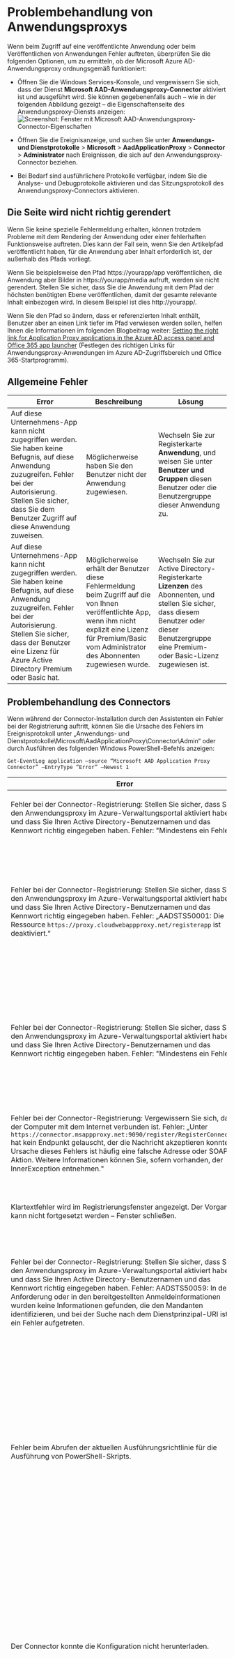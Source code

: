 <properties
	pageTitle="Problembehandlung von Anwendungsproxys | Microsoft Azure"
	description="Behandelt die Problembehandlung von Azure AD-Anwendungsproxys."
	services="active-directory"
	documentationCenter=""
	authors="kgremban"
	manager="femila"
	editor=""/>

<tags
	ms.service="active-directory"
	ms.workload="identity"
	ms.tgt_pltfrm="na"
	ms.devlang="na"
	ms.topic="article"
	ms.date="07/19/2016"
	ms.author="kgremban"/>



# Problembehandlung von Anwendungsproxys

Wenn beim Zugriff auf eine veröffentlichte Anwendung oder beim Veröffentlichen von Anwendungen Fehler auftreten, überprüfen Sie die folgenden Optionen, um zu ermitteln, ob der Microsoft Azure AD-Anwendungsproxy ordnungsgemäß funktioniert:

- Öffnen Sie die Windows Services-Konsole, und vergewissern Sie sich, dass der Dienst **Microsoft AAD-Anwendungsproxy-Connector** aktiviert ist und ausgeführt wird. Sie können gegebenenfalls auch – wie in der folgenden Abbildung gezeigt – die Eigenschaftenseite des Anwendungsproxy-Diensts anzeigen: ![Screenshot: Fenster mit Microsoft AAD-Anwendungsproxy-Connector-Eigenschaften](./media/active-directory-application-proxy-troubleshoot/connectorproperties.png)

- Öffnen Sie die Ereignisanzeige, und suchen Sie unter **Anwendungs- und Dienstprotokolle** > **Microsoft** > **AadApplicationProxy** > **Connector** > **Administrator** nach Ereignissen, die sich auf den Anwendungsproxy-Connector beziehen.
- Bei Bedarf sind ausführlichere Protokolle verfügbar, indem Sie die Analyse- und Debugprotokolle aktivieren und das Sitzungsprotokoll des Anwendungsproxy-Connectors aktivieren.

## Die Seite wird nicht richtig gerendert

Wenn Sie keine spezielle Fehlermeldung erhalten, können trotzdem Probleme mit dem Rendering der Anwendung oder einer fehlerhaften Funktionsweise auftreten. Dies kann der Fall sein, wenn Sie den Artikelpfad veröffentlicht haben, für die Anwendung aber Inhalt erforderlich ist, der außerhalb des Pfads vorliegt.

Wenn Sie beispielsweise den Pfad https://yourapp/app veröffentlichen, die Anwendung aber Bilder in https://yourapp/media aufruft, werden sie nicht gerendert. Stellen Sie sicher, dass Sie die Anwendung mit dem Pfad der höchsten benötigten Ebene veröffentlichen, damit der gesamte relevante Inhalt einbezogen wird. In diesem Beispiel ist dies http://yourapp/.

Wenn Sie den Pfad so ändern, dass er referenzierten Inhalt enthält, Benutzer aber an einen Link tiefer im Pfad verwiesen werden sollen, helfen Ihnen die Informationen im folgenden Blogbeitrag weiter: [Setting the right link for Application Proxy applications in the Azure AD access panel and Office 365 app launcher](https://blogs.technet.microsoft.com/applicationproxyblog/2016/04/06/setting-the-right-link-for-application-proxy-applications-in-the-azure-ad-access-panel-and-office-365-app-launcher/) (Festlegen des richtigen Links für Anwendungsproxy-Anwendungen im Azure AD-Zugriffsbereich und Office 365-Startprogramm).

## Allgemeine Fehler

Error | Beschreibung | Lösung
--- | --- | ---
Auf diese Unternehmens-App kann nicht zugegriffen werden. Sie haben keine Befugnis, auf diese Anwendung zuzugreifen. Fehler bei der Autorisierung. Stellen Sie sicher, dass Sie dem Benutzer Zugriff auf diese Anwendung zuweisen. | Möglicherweise haben Sie den Benutzer nicht der Anwendung zugewiesen. | Wechseln Sie zur Registerkarte **Anwendung**, und weisen Sie unter **Benutzer und Gruppen** diesen Benutzer oder die Benutzergruppe dieser Anwendung zu.
Auf diese Unternehmens-App kann nicht zugegriffen werden. Sie haben keine Befugnis, auf diese Anwendung zuzugreifen. Fehler bei der Autorisierung. Stellen Sie sicher, dass der Benutzer eine Lizenz für Azure Active Directory Premium oder Basic hat. | Möglicherweise erhält der Benutzer diese Fehlermeldung beim Zugriff auf die von Ihnen veröffentlichte App, wenn ihm nicht explizit eine Lizenz für Premium/Basic vom Administrator des Abonnenten zugewiesen wurde. | Wechseln Sie zur Active Directory-Registerkarte **Lizenzen** des Abonnenten, und stellen Sie sicher, dass diesem Benutzer oder dieser Benutzergruppe eine Premium- oder Basic-Lizenz zugewiesen ist.


## Problembehandlung des Connectors
Wenn während der Connector-Installation durch den Assistenten ein Fehler bei der Registrierung auftritt, können Sie die Ursache des Fehlers im Ereignisprotokoll unter „Anwendungs- und Dienstprotokolle\\Microsoft\\AadApplicationProxy\\Connector\\Admin“ oder durch Ausführen des folgenden Windows PowerShell-Befehls anzeigen:

    Get-EventLog application –source “Microsoft AAD Application Proxy Connector” –EntryType “Error” –Newest 1

| Error | Beschreibung | Lösung |
| --- | --- | --- |
| Fehler bei der Connector-Registrierung: Stellen Sie sicher, dass Sie den Anwendungsproxy im Azure-Verwaltungsportal aktiviert haben, und dass Sie Ihren Active Directory-Benutzernamen und das Kennwort richtig eingegeben haben. Fehler: "Mindestens ein Fehler." | Sie haben das Registrierungsfenster geschlossen, ohne die Anmeldung bei Azure AD auszuführen. | Führen Sie den Connector-Assistenten erneut aus, und registrieren Sie den Connector. |
| Fehler bei der Connector-Registrierung: Stellen Sie sicher, dass Sie den Anwendungsproxy im Azure-Verwaltungsportal aktiviert haben, und dass Sie Ihren Active Directory-Benutzernamen und das Kennwort richtig eingegeben haben. Fehler: „AADSTS50001: Die Ressource `https://proxy.cloudwebappproxy.net/registerapp` ist deaktiviert.“ | Anwendungsproxy ist deaktiviert. | Stellen Sie sicher, dass Sie den Anwendungsproxy im klassischen Azure-Portal aktivieren, bevor Sie versuchen, den Connector zu registrieren. Weitere Informationen zum Aktivieren des Anwendungsproxys finden Sie unter [Aktivieren von Anwendungsproxy-Diensten](active-directory-application-proxy-enable.md). |
| Fehler bei der Connector-Registrierung: Stellen Sie sicher, dass Sie den Anwendungsproxy im Azure-Verwaltungsportal aktiviert haben, und dass Sie Ihren Active Directory-Benutzernamen und das Kennwort richtig eingegeben haben. Fehler: "Mindestens ein Fehler." | Wenn das Registrierungsfenster geöffnet und dann sofort geschlossen wird, ohne dass Sie sich anmelden können, erhalten Sie ggf. diese Fehlermeldung. Dieser Fehler tritt auf, wenn in Ihrem System ein Netzwerkfehler vorliegt. | Stellen Sie sicher, dass es möglich ist, mit einem Browser eine Verbindung mit einer öffentlichen Website herzustellen, und dass die Ports wie unter [Voraussetzungen für den Anwendungsproxy](active-directory-application-proxy-enable.md) angegeben geöffnet sind. |
| Fehler bei der Connector-Registrierung: Vergewissern Sie sich, dass der Computer mit dem Internet verbunden ist. Fehler: „Unter `https://connector.msappproxy.net:9090/register/RegisterConnector` hat kein Endpunkt gelauscht, der die Nachricht akzeptieren konnte. Ursache dieses Fehlers ist häufig eine falsche Adresse oder SOAP-Aktion. Weitere Informationen können Sie, sofern vorhanden, der InnerException entnehmen." | Wenn Sie sich mithilfe Ihres Azure AD-Benutzernamens und -Kennworts anmelden und dann diese Fehlermeldung erhalten, sind ggf. alle Ports über 8081 blockiert. | Stellen Sie sicher, dass die erforderlichen Ports geöffnet sind. Weitere Informationen finden Sie unter [Voraussetzungen für den Anwendungsproxy](active-directory-application-proxy-enable.md). |
| Klartextfehler wird im Registrierungsfenster angezeigt. Der Vorgang kann nicht fortgesetzt werden – Fenster schließen. | Sie haben einen falschen Benutzernamen oder ein falsches Kennwort eingegeben. | Versuchen Sie es erneut. |
| Fehler bei der Connector-Registrierung: Stellen Sie sicher, dass Sie den Anwendungsproxy im Azure-Verwaltungsportal aktiviert haben, und dass Sie Ihren Active Directory-Benutzernamen und das Kennwort richtig eingegeben haben. Fehler: AADSTS50059: In der Anforderung oder in den bereitgestellten Anmeldeinformationen wurden keine Informationen gefunden, die den Mandanten identifizieren, und bei der Suche nach dem Dienstprinzipal-URI ist ein Fehler aufgetreten. | Sie versuchen, sich mithilfe eines Microsoft-Kontos und nicht mithilfe einer Domäne anzumelden, die Bestandteil der Organisations-ID des Verzeichnisses ist, auf das Sie versuchen, zuzugreifen. | Stellen Sie sicher, dass der Administrator Teil des gleichen Domänennamens wie die Mandantendomäne ist. Wenn die Azure AD-Domäne z. B. contoso.com ist, sollte der Administrator admin@contoso.com lauten. |
| Fehler beim Abrufen der aktuellen Ausführungsrichtlinie für die Ausführung von PowerShell-Skripts. | Falls die Installation des Connectors nicht erfolgreich verläuft, stellen Sie sicher, dass die PowerShell-Ausführungsrichtlinie nicht deaktiviert ist. | Öffnen Sie den Gruppenrichtlinien-Editor. Wechseln Sie zu **Computerkonfiguration** > **Administrative Vorlagen** > **Windows-Komponenten** > **Windows PowerShell**, und doppelklicken Sie auf **Skriptausführung aktivieren**. Die Option kann entweder auf **Nicht konfiguriert** oder auf **Aktiviert** festgelegt sein. Stellen Sie bei der Einstellung **Aktiviert** sicher, dass die Ausführungsrichtlinie unter „Optionen“ auf **Lokale Skripts und remote signierte Skripts zulassen** oder **Alle Skripts zulassen** festgelegt ist. |
| Der Connector konnte die Konfiguration nicht herunterladen. | Das Clientzertifikat des Connectors, das für die Authentifizierung verwendet wird, ist abgelaufen. Dies kann auch auftreten, wenn Sie den Connector hinter einem Proxy installiert haben. In diesem Fall kann der Connector nicht auf das Internet zugreifen, und wird nicht in der Lage sein, Anwendungen für Remotebenutzer bereitzustellen. | Erneuern Sie die Vertrauensstellung manuell mithilfe des Cmdlets `Register-AppProxyConnector` in Windows PowerShell. Wenn sich der Connector hinter einem Proxy befindet, ist es notwendig, den Connector-Konten "Netzwerkdienste" und "Lokales System" Zugriff auf das Internet zu gewähren. Hierzu können sie entweder Zugriff auf den Proxy erhalten, oder sie werden zur Umgehung des Proxys eingestellt. |
| Fehler bei der Connector-Registrierung: Stellen Sie sicher, dass Sie ein globaler Administrator Ihres Active Directory-Verzeichnisses sind, um den Connector zu registrieren. Fehler: "Die Registrierungsanforderung wurde verweigert." | Der Alias, mit dem Sie versuchen, sich anzumelden, ist kein Administrator für diese Domäne. Ihr Connector wird immer für das Verzeichnis installiert, das Besitzer der Domäne des Benutzers ist. | Stellen Sie sicher, dass der Administrator, als der Sie sich anmelden möchten, über globale Berechtigungen für den Azure AD-Mandanten verfügt.|


## Kerberos-Fehler

| Error | Beschreibung | Lösung |
| --- | --- | --- |
| Fehler beim Abrufen der aktuellen Ausführungsrichtlinie für die Ausführung von PowerShell-Skripts. | Falls die Installation des Connectors nicht erfolgreich verläuft, stellen Sie sicher, dass die PowerShell-Ausführungsrichtlinie nicht deaktiviert ist. | Öffnen Sie den Gruppenrichtlinien-Editor. Wechseln Sie zu **Computerkonfiguration** > **Administrative Vorlagen** > **Windows-Komponenten** > **Windows PowerShell**, und doppelklicken Sie auf **Skriptausführung aktivieren**. Die Option kann entweder auf **Nicht konfiguriert** oder auf **Aktiviert** festgelegt sein. Stellen Sie bei der Einstellung **Aktiviert** sicher, dass die Ausführungsrichtlinie unter „Optionen“ auf **Lokale Skripts und remote signierte Skripts zulassen** oder **Alle Skripts zulassen** festgelegt ist. |
| 12008 - Azure AD hat die maximale Anzahl von zulässigen Kerberos-Authentifizierungsversuchen beim Back-End-Server überschritten. | Dieses Ereignis deutet möglicherweise auf eine falsche Konfiguration zwischen Azure AD und dem Back-End-Anwendungsserver oder ein Problem bei der Konfiguration von Datum und Uhrzeit auf beiden Computern hin. | Der Back-End-Server hat das von Azure AD erstellte Kerberos-Ticket abgelehnt. Überprüfen Sie, ob die Konfiguration von Azure AD und des Back-End-Anwendungsservers korrekt ist. Stellen Sie sicher, dass die Konfiguration von Datum und Uhrzeit in Azure AD und auf dem Back-End-Anwendungsserver synchronisiert ist. |
| 13016 – Azure AD kann kein Kerberos-Ticket für den Benutzer abrufen, da kein UPN im Edgetoken oder im Zugriffscookie vorliegt. | Es gibt ein Problem mit der STS-Konfiguration. | Korrigieren Sie die UPN-Anspruchskonfiguration im STS. |
| 13019 – Azure AD kann aufgrund des folgenden allgemeinen API-Fehlers kein Kerberos-Ticket für den Benutzer abrufen. | Dieses Ereignis deutet möglicherweise auf eine falsche Konfiguration zwischen Azure AD und dem Domänencontrollerserver oder ein Problem bei der Konfiguration von Datum und Uhrzeit auf beiden Computern hin. | Der Domänencontroller hat das von Azure AD erstellte Kerberos-Ticket abgelehnt. Überprüfen Sie, ob die Konfiguration von Azure AD und des Back-End-Anwendungsservers korrekt ist, insbesondere die SPN-Konfiguration. Sorgen Sie dafür, dass Azure AD in dieselbe Domäne wie der Domänencontroller eingebunden ist, um sicherzustellen, dass der Domänencontroller eine Vertrauensstellung mit Azure AD herstellt. Stellen Sie sicher, dass die Konfiguration von Datum und Uhrzeit in Azure AD und auf dem Domänencontroller synchronisiert ist. |
| 13020 – Azure AD kann kein Kerberos-Ticket für den Benutzer abrufen, da der Back-End-Server-SPN nicht definiert ist. | Dieses Ereignis deutet möglicherweise auf eine falsche Konfiguration zwischen Azure AD und dem Domänencontrollerserver oder ein Problem bei der Konfiguration von Datum und Uhrzeit auf beiden Computern hin. | Der Domänencontroller hat das von Azure AD erstellte Kerberos-Ticket abgelehnt. Überprüfen Sie, ob die Konfiguration von Azure AD und des Back-End-Anwendungsservers korrekt ist, insbesondere die SPN-Konfiguration. Sorgen Sie dafür, dass Azure AD in dieselbe Domäne wie der Domänencontroller eingebunden ist, um sicherzustellen, dass der Domänencontroller eine Vertrauensstellung mit Azure AD herstellt. Stellen Sie sicher, dass die Konfiguration von Datum und Uhrzeit in Azure AD und auf dem Domänencontroller synchronisiert ist. |
| 13022 - Azure AD kann den Benutzer nicht authentifizieren, da der Back-End-Server auf Kerberos-Authentifizierungsversuche mit einem HTTP 401-Fehler reagiert. | Dieses Ereignis deutet möglicherweise auf eine falsche Konfiguration zwischen Azure AD und dem Back-End-Anwendungsserver oder ein Problem bei der Konfiguration von Datum und Uhrzeit auf beiden Computern hin. | Der Back-End-Server hat das von Azure AD erstellte Kerberos-Ticket abgelehnt. Überprüfen Sie, ob die Konfiguration von Azure AD und des Back-End-Anwendungsservers korrekt ist. Stellen Sie sicher, dass die Konfiguration von Datum und Uhrzeit in Azure AD und auf dem Back-End-Anwendungsserver synchronisiert ist. |
| Die Website kann die Seite nicht anzeigen. | Der Benutzer kann beim Versuch, auf die von Ihnen veröffentlichte App zuzugreifen, diese Fehlermeldung erhalten, wenn die Anwendung eine IWA-Anwendung ist. Der definierte SPN für diese Anwendung ist möglicherweise falsch. | Für IWA-Apps: Stellen Sie sicher, dass für diese Anwendung der richtige SPN konfiguriert ist. |
| Die Website kann die Seite nicht anzeigen. | Der Benutzer kann beim Versuch, auf die von Ihnen veröffentlichte App zuzugreifen, diese Fehlermeldung erhalten, wenn die Anwendung eine OWA-Anwendung ist. Folgende Ursachen kommen infrage: <br> - Der definierte SPN für diese Anwendung ist falsch. <br> - Der Benutzer, der auf die Anwendung zugreifen möchte, verwendet für die Anmeldung ein Microsoft-Konto anstelle des richtigen Unternehmenskontos, oder der Benutzer ist ein Gastbenutzer. <br> - Der Benutzer, der auf die Anwendung zugreifen möchte, ist für diese Anwendung auf der lokalen Seite nicht richtig definiert. | Die Schritte zur Problembehebung in entsprechender Reihenfolge: <br> - Stellen Sie sicher, dass für diese Anwendung der richtige SPN konfiguriert ist. <br> - Vergewissern Sie sich, dass Benutzer sich mithilfe ihres Unternehmenskontos anmelden, das der Domäne der veröffentlichten Anwendung entspricht. Microsoft-Konto- und Gastbenutzer können nicht auf IWA-Anwendungen zugreifen. <br> - Stellen Sie sicher, dass dieser Benutzer über die entsprechenden Berechtigungen verfügt, wie sie für diese Back-End-Anwendung auf dem lokalen Computer definiert sind. |
| Auf diese Unternehmens-App kann nicht zugegriffen werden. Sie haben keine Befugnis, auf diese Anwendung zuzugreifen. Fehler bei der Autorisierung. Stellen Sie sicher, dass Sie dem Benutzer Zugriff auf diese Anwendung zuweisen. | Der Benutzer kann beim Versuch, auf die von Ihnen veröffentlichte App zuzugreifen, diese Fehlermeldung erhalten, wenn er für die Anmeldung ein Microsoft-Konto anstelle des richtigen Unternehmenskontos verwendet, oder ein Gastbenutzer ist. | Microsoft-Kontobenutzer und Gäste können nicht auf IWA-Anwendungen zugreifen. Vergewissern Sie sich, dass Benutzer sich mithilfe ihres Unternehmenskontos anmelden, das der Domäne der veröffentlichten Anwendung entspricht. |
| Auf diese Unternehmens-App kann momentan nicht zugegriffen werden. Versuchen Sie es später erneut. Der Connector hat das Zeitlimit überschritten. | Der Benutzer kann beim Versuch, auf die von Ihnen veröffentlichte App zuzugreifen, diese Fehlermeldung erhalten, wenn er für diese Anwendung auf der lokalen Seite nicht ordnungsgemäß definiert ist. | Stellen Sie sicher, dass dieser Benutzer über die entsprechenden Berechtigungen verfügt, wie für diese Back-End-Anwendung auf dem lokalen Computer definiert. |


## Weitere Informationen

- [Aktivieren des Azure AD-Anwendungsproxys](active-directory-application-proxy-enable.md)
- [Veröffentlichen von Anwendungen mit dem Anwendungsproxy](active-directory-application-proxy-publish.md)
- [Einmaliges Anmelden aktivieren](active-directory-application-proxy-sso-using-kcd.md)
- [Aktivieren des bedingten Zugriffs](active-directory-application-proxy-conditional-access.md)

Aktuelle Neuigkeiten und Updates finden Sie im [Blog zum Anwendungsproxy](http://blogs.technet.com/b/applicationproxyblog/).


<!--Image references-->
[1]: ./media/active-directory-application-proxy-troubleshoot/connectorproperties.png
[2]: ./media/active-directory-application-proxy-troubleshoot/sessionlog.png

<!---HONumber=AcomDC_0727_2016-->